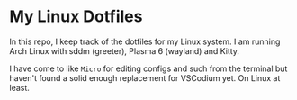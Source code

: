 # My Linux Dotfiles

In this repo, I keep track of the dotfiles for my Linux system.
I am running Arch Linux with sddm (greeter), Plasma 6 (wayland) and Kitty.

I have come to like `Micro` for editing configs and such from the terminal but haven't found a solid enough replacement for VSCodium yet.
On Linux at least.
